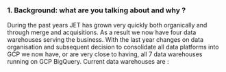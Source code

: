 ### 1. Background: what are you talking about and why ?

 During the past years JET has grown very quickly both organically and through merge and acquisitions.  As a result we now have four data warehouses serving the business.  With the last year changes on data organisation and subsequent decision to consolidate all data platforms into GCP we now have, or are very close to having, all 7 data warehouses  running on GCP BigQuery.  Current data warehouses are : 